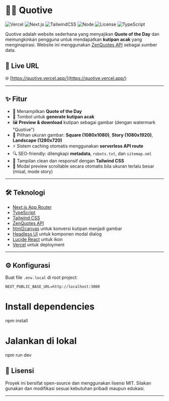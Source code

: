 # 🧘‍♂️ Quotive

![Vercel](https://img.shields.io/badge/deploy-vercel-black?logo=vercel)
![Next.js](https://img.shields.io/badge/Next.js-black?logo=next.js)
![TailwindCSS](https://img.shields.io/badge/TailwindCSS-06B6D4?logo=tailwindcss&logoColor=white)
![Node](https://img.shields.io/badge/node-%3E=18.x-brightgreen)
![License](https://img.shields.io/badge/license-MIT-blue.svg)
![TypeScript](https://img.shields.io/badge/language-TypeScript-blue)

Quotive adalah website sederhana yang menyajikan **Quote of the Day** dan memungkinkan pengguna untuk mendapatkan **kutipan acak** yang menginspirasi. Website ini menggunakan [ZenQuotes API](https://zenquotes.io/) sebagai sumber data.

## 🔗 Live URL

🌐 [https://quotive.vercel.app/](https://quotive.vercel.app/)

---

## ✨ Fitur

- 📅 Menampilkan **Quote of the Day**
- 🎲 Tombol untuk **generate kutipan acak**
- 🖼️ **Preview & download** kutipan sebagai gambar (dengan watermark "Quotive")
- 📐 Pilihan ukuran gambar: **Square (1080x1080)**, **Story (1080x1920)**, **Landscape (1280x720)**
- ⚡ Sistem caching otomatis menggunakan **serverless API route**
- 🔍 SEO-friendly: dilengkapi **metadata**, `robots.txt`, dan `sitemap.xml`
- 🎨 Tampilan clean dan responsif dengan **Tailwind CSS**
- 📱 Modal preview scrollable secara otomatis bila ukuran terlalu besar (misal, mode story)

---

## 🛠️ Teknologi

- [Next.js App Router](https://nextjs.org/docs/app)
- [TypeScript](https://www.typescriptlang.org/)
- [Tailwind CSS](https://tailwindcss.com/)
- [ZenQuotes API](https://zenquotes.io/)
- [html2canvas](https://www.npmjs.com/package/html2canvas) untuk konversi kutipan menjadi gambar
- [Headless UI](https://headlessui.com/) untuk komponen modal dialog
- [Lucide React](https://lucide.dev/) untuk ikon
- [Vercel](https://vercel.com/) untuk deployment

---

## ⚙️ Konfigurasi

Buat file `.env.local` di root project:

```env
NEXT_PUBLIC_BASE_URL=http://localhost:3000
```

# Install dependencies
npm install

# Jalankan di lokal
npm run dev

## 📝 Lisensi
Proyek ini bersifat open-source dan menggunakan lisensi MIT. Silakan gunakan dan modifikasi sesuai kebutuhan pribadi maupun edukasi.

---